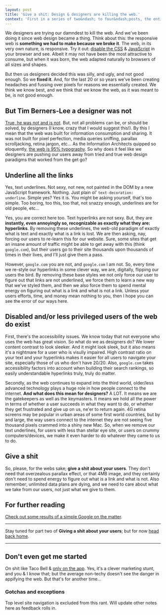 ```yaml
---
layout: post
title: 'Give a shit: Design & designers are killing the web.'
context: 'First in a series of two&ndash; to four&ndash;posts, the entirety is not determined yet&hellip;'
---
```


We designers are trying our damndest to kill the web. And we've been doing it since web design became a thing. Think about this: the responsive web is **something we had to make because we broke it**. The web, in its very own nature,  is responsive. Try it out: [disable the CSS](https://developer.yahoo.com/blogs/ydn/temporarily-disable-css-testing-53538.html) & [JavaScript](http://www.alanwood.net/demos/enabling-javascript.html) in your browser and see. Albeit it may not have been the most attractive to consume, but when it was born, the web adapted naturally to browsers of all sizes and shapes.

But then us designers decided this was silly, and ugly, and not good enough. So we **fixed it**. And, for the last 20 or so years we've been creating headaches and fussing over pixels for reasons we essentially created. We think we know best, and we think that we know the web, as it was meant to be, is not good enough.

## But Tim Berners-Lee a designer was not

[True, he was not and is not](http://www.w3.org/People/Berners-Lee/). But, not all problems can be, or should be solved, by designers (I know, crazy that I would suggest this!). By this I mean that the web was built for information consumption and sharing. It was not built for pixel perfection, media queries sniffing, parallax scrolljacking, retina jargon, etc... As the Information Architects quipped so eloquently, [the web is 95% typography](https://ia.net/know-how/the-web-is-all-about-typography-period). So why does it feel like we designers are pushing our users away from tried and true web design paradigms that worked from the get go?

## Underline all the links

Yes, text underlines. Not sexy, not new, not painted in the DOM by a new JavaScript framework. Nothing. Just plain ol' <code>text-decoration: underline</code>. Simple yes? Yes it is. You might be asking yourself, that's too simple. Too boring, too this, too that, not snazzy enough, underlines are for old people, etc...

Yes, you are correct here too. Text hyperlinks are not sexy. But, they are **instantly, even annoyingly so, recognizable as exactly what they are: hyperlinks**. By removing these underlines, the web-old paradigm of exactly what is text and exactly what is a link is lost. We are then asking, nay, forcing our users to re-learn this for our website. Sure, some sites that get an insane amount of traffic might be able to get away with this (think <code>google.com</code>), but their users go to their site thousands upon thousands of times in their lives, and I'll just give them a pass.

However, <code>google.com</code> you are not, and <code>google.com</code> I am not. So, every time we re-style our hyperlinks in some clever way, we are, digitally, flipping our users the bird. By removing these base styles we not only force our user to figure out that links are not underlined, we force them to learn a new way that we've styled them, and then we also force them to spend mental energy on figuring out what is a link and what is not a link. Unless your users efforts, time, and money mean nothing to you, then I hope you can see the error of our ways here.

## Disabled and/or less privileged users of the web do exist

First, there's the accessibility issues. We know today that not everyone who uses the web has great vision. So what do we as designers do? We lower content contrast to look sleeker. And it might look sleek, but it also means it's a nightmare for a user who is visully impaired. High contrast ratio on your text and your hyperlinks makes it easier for all users to navigate your site, especially those of us who don't have 20/20. Also, <code>google.com</code> takes accessibility factors into account when building their search rankings, so easily understandable hyperlinks truly, truly do matter.

Secondly, as the web continues to expand into the third world, older/less advanced technology plays a huge role in how people connect to the internet. **And what does this mean for designers?** A LOT. It means we are the gatekeepers as well as the keymasters. It means we hold all the power in terms of whether a user succeeds in what they want to do, or whether they get frustrated and give up on us, ne'er to return again. 4G retina screens may be popular in urban areas of some first world countries, but by and large, the way users connect to the internet they are not seeing five thousand pixels crammed into a shiny new Mac. So, when we remove our text underlines, for users with less than stellar eye site, or users on crummy computers/devices, we make it even harder to do whatever they came to us to do.

## Give a shit

So, please, for the webs sake; **give a shit about your users**. They don't need that overzealous parallax effect, or that 4MB image, and they certainly don't need to spend energy to figure out what is a link and what is not. Also remember; unlimited data plans are dying, and we need to care about what we take from our users, not just what we give to them.

## For further reading

[Check out some results of a simple Google on the matter](https://www.google.com/search?q=why%20underlining%20hyperlinks%20on%20the%20web%20is%20important&rct=j).

<hr>

Stay tuned for part two of **Giving a shit about your users**; but for now [head back home](/).

<hr>

## Don't even get me started

On shit like Taco Bell & [only on the app](http://adage.com/article/digital/taco-bell-launches-mobile-app-blacks-social-sites/295604/). Yes, it's a clever marketing stunt, and you & I know that; but the average non-techy doesn't see the danger in appifying the web. But that's for another time...

### Gotchas and exceptions

Top level site navigation is excluded from this rant. Will update other notes here as feedback rolls in.